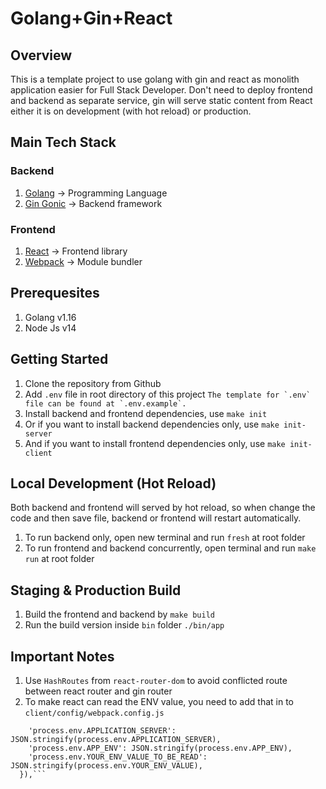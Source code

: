 # Golang+Gin+React

## Overview
This is a template project to use golang with gin and react as monolith application easier for Full Stack Developer. Don't need to deploy frontend and backend as separate service, gin will serve static content from React either it is on development (with hot reload) or production.

## Main Tech Stack
### Backend
1. [Golang](https://golang.org/) -> Programming Language
2. [Gin Gonic](https://github.com/gin-gonic) -> Backend framework

### Frontend
1. [React](https://reactjs.org/) -> Frontend library
2. [Webpack](https://webpack.js.org/) -> Module bundler

## Prerequesites
1. Golang v1.16
2. Node Js v14

## Getting Started
1. Clone the repository from Github
2. Add `.env` file in root directory of this project
```The template for `.env` file can be found at `.env.example`.```
3. Install backend and frontend dependencies, use
```make init```
4. Or if you want to install backend dependencies only, use ```make init-server```
5. And if you want to install frontend dependencies only, use ```make init-client```

## Local Development (Hot Reload)
Both backend and frontend will served by hot reload, so when change the code and then save file, backend or frontend will restart automatically.
1. To run backend only, open new terminal and run ```fresh``` at root folder
2. To run frontend and backend concurrently, open terminal and run ```make run``` at root folder


## Staging & Production Build
1. Build the frontend and backend by ```make build```
2. Run the build version inside `bin` folder
```./bin/app```

## Important Notes
1. Use `HashRoutes` from `react-router-dom` to avoid conflicted route between react router and gin router
2. To make react can read the ENV value, you need to add that in to `client/config/webpack.config.js`
```new webpack.DefinePlugin({
    'process.env.APPLICATION_SERVER': JSON.stringify(process.env.APPLICATION_SERVER),
    'process.env.APP_ENV': JSON.stringify(process.env.APP_ENV),
    'process.env.YOUR_ENV_VALUE_TO_BE_READ': JSON.stringify(process.env.YOUR_ENV_VALUE),
  }),```
